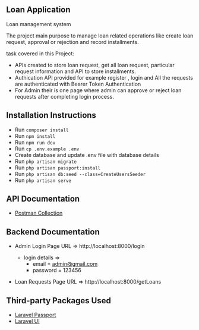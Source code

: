 ## Loan Application
Loan management system

The project main purpose to manage loan related operations like create loan request, approval or rejection  and record installments.

task covered in this Project:

 - APIs created to store loan request, get all loan request, particular request information and API to store installments.
 - Authication API provided for example register , login and All the requests are authenticated with Bearer Token Authentication
 - For Admin their is one page where admin can approve or reject loan requests after completing login process.

## Installation Instructions

- Run `composer install`
- Run `npm install`
- Run `npm run dev`
- Run `cp .env.example .env`
- Create database and update .env file with database details
- Run `php artisan migrate`
- Run `php artisan passport:install`
- Run `php artisan db:seed --class=CreateUsersSeeder`
- Run `php artisan serve`

## API Documentation

- [Postman Collection](https://www.postman.com/trakopteam/workspace/loan-application/collection/12769370-ee7f2724-bb3f-4778-b18c-17e5b766c6ec)

## Backend Documentation

- Admin Login Page URL => http://localhost:8000/login
    - login details =>
        - email = admin@gmail.com
        - password = 123456

- Loan Requests Page URL => http://localhost:8000/getLoans


## Third-party Packages Used

- [Laravel Passport](https://laravel.com/docs/passport)
- [Laravel UI](https://larainfo.com/blogs/laravel-8-authentication-with-laravel-ui)
